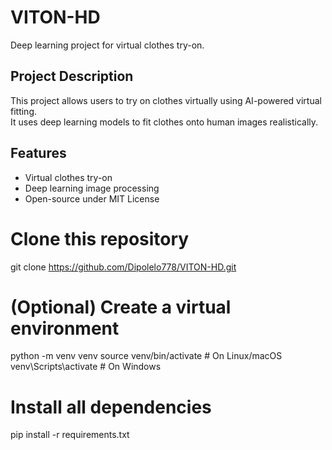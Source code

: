 # VITON-HD
Deep learning project for virtual clothes try-on.

## Project Description

This project allows users to try on clothes virtually using AI-powered virtual fitting.  
It uses deep learning models to fit clothes onto human images realistically.

## Features

- Virtual clothes try-on
- Deep learning image processing
- Open-source under MIT License
  
#  Clone this repository
git clone https://github.com/Dipolelo778/VITON-HD.git

#  (Optional) Create a virtual environment
python -m venv venv
source venv/bin/activate   # On Linux/macOS
venv\Scripts\activate      # On Windows

# Install all dependencies
pip install -r requirements.txt
